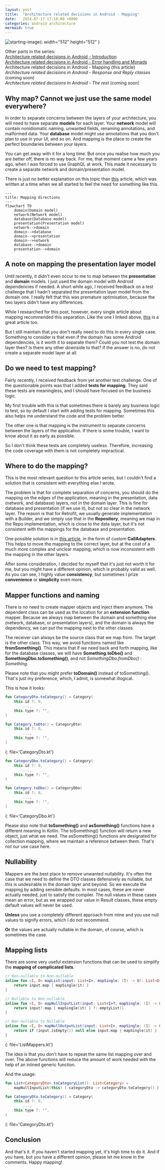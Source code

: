 ```yaml
---
layout: post
title:  "Architecture related decisions in Android - Mapping"
date:   2024-07-17 17:10:00 +0000
categories: android architecture
mermaid: true
---
```


![starting-image](/assets/img/posts/20240717_architecture_mapping.jpg){: width="512" height="512" }

Other parts in the series:<br>
[Architecture related decisions in Android - Introduction]<br>
[Architecture related decisions in Android - Error handling and Monads]<br>
Architecture related decisions in Android - Mapping (this article)<br>
*Architecture related decisions in Android - Response and Reply classes* (coming soon)<br>
*Architecture related decisions in Android - The rest* (coming soon)

## Why map? Cannot we just use the same model everywhere?

In order to separate concerns between the layers of your architecture, you will need to have separate **models** for each layer. Your **network** model will contain nonidiomatic naming, unwanted fields, renaming annotations, and malformed data. Your **database** model might use annotations that you don't plan to use in your UI, and so on. And mapping is the place to create the perfect boundaries between your layers.

You can get away with it for a long time. But once you realise how much you are better off, there is no way back. For me, that moment came a few years ago, when I was forced to use GraphQL at work. This made it necessary to create a separate network and domain/presentation model.

There is just no better explanation on this topic than [this][do-you-even-map-though] article, which was written at a time when we all started to feel the need for something like this.

```mermaid
---
title: Mapping directions
---
flowchart TD
    domain(Domain model)
    network(Network model)
    database(Database model)
    presentation(Presentation model)
    network-->domain
    domain-->database
    domain-->presentation
    domain-->network
    database-->domain
    presentation-->domain
```

## A note on mapping the presentation layer model

Until recently, it didn't even occur to me to map between the **presentation** and **domain** models. I just used the domain model with Android dependencies if needed. A short while ago, I received feedback on a test challenge that I hadn't separated the presentation layer model from the domain one. I really felt that this was premature optimisation, because the two layers didn't have any differences.

While I researched for this post, however, every single article about mapping recommended this separation. Like the one I linked above, [this][how-to-map-data-between-layers] is a great article too.

But I still maintain that you don't really need to do this in every single case. Something to consider is that even if the domain has some Android dependencies, is it worth it to separate them? Could you not test the domain layer then? Is there any other downside to that? If the answer is no, do not create a separate model layer at all.

## Do we need to test mapping?

Fairly recently, I received feedback from yet another test challenge. One of the questionable points was that I added **tests for mapping**. They said these tests are meaningless, and I should have focused on the business logic.

My first trouble with this is that sometimes there is barely any business logic to test, so by default I start with adding tests for mapping. Sometimes this also helps me understand the code and the problem better.

The other one is that mapping is the instrument to separate concerns between the layers of the application. If there is some trouble, I want to know about it as early as possible.

So I don't think these tests are completely useless. Therefore, increasing the code coverage with them is not completely impractical.

## Where to do the mapping?

This is the most relevant question to this article series, but I couldn't find a solution that is consistent with everything else I wrote.

The problem is that for complete separation of concerns, you should do the mapping on the edges of the application, meaning in the presentation, data (network, and database) layers, not in the domain layer. This is fine for database and presentation (if we use it), but not so clear in the network layer. The reason is that for Retrofit, we usually generate implementation with a Builder, and we simply use that in the **Repository**, meaning we map in the Repo implementation, which is close to the data layer, but it's not consistent with the mappings for the database and presentation.

One possible solution is in [this article][modeling-retrofit-responses-with-sealed-classes-and-coroutines], in the form of custom **CallAdapters**. This helps to move the mapping to the correct layer, but at the cost of a much more complex and unclear mapping, which is now inconsistent with the mapping in the other layers.

After some consideration, I decided for myself that it's just not worth it for me, but you might have a different opinion, which is probably valid as well. As you can see, I highly value **consistency**, but sometimes I prize **convenience** or **simplicity** even more.

## Mapper functions and naming

There is no need to create mapper objects and inject them anymore. The dependent class can be used as the location for an **extension function** mapper. Because we always map between the domain and something else (network, database, or presentation layers), and the domain is always the dependency, we can put the mapping next to the other classes.

The receiver can always be the source class that we map from. The target is the other class. This way, we avoid functions named like **fromSomething()**. This means that if we need back and forth mapping, like for the database classes, we will have **Something.toDbo()** and **SomethingDbo.toSomething()**, and not *SomethingDbo.fromDbo() : Something*.

Please note that you might prefer **toDomain()** instead of toSomething(). That's just my preference, which, I admit, is somewhat illogical.

This is how it looks:

```kotlin
fun CategoryDto.toCategory() = Category(
	this.id ?: 0,
        ...,
	this.type ?: "",
)

fun Category.toDto() = CategoryDto(
	this.id ?: 0,
        ...,
	this.type ?: "",
)
```
{: file='CategoryDto.kt'}

```kotlin
fun CategoryDbo.toCategory() = Category(
	this.id ?: 0,
        ...,
	this.type ?: "",
)

fun Category.toDbo() = CategoryDbo(
	this.id ?: 0,
        ...,
	this.type ?: "",
)
```
{: file='CategoryDbo.kt'}

Please also note that **toSomething()** and **asSomething()** functions have a different meaning in Kotlin. The toSomething() function will return a new object, just what we need. The asSomething() functions are designated for collection mapping, where we maintain a reference between them. That's not our use case here.

## Nullability

Mappers are the best place to remove unwanted nullability. It's often the case that we need to define the DTO classes defensively as nullable, but this is undesirable in the domain layer and beyond. So we execute the mapping by adding sensible defaults. In most cases, these are never actually needed, just to satisfy the compiler. The null values in these cases mean an error, but as we wrapped our value in Result classes, these empty default values will never be used.

**Unless** you use a completely different approach from mine and you use null values to signify errors, which I do not recommend.

**Or** the values are actually nullable in the domain, of course, which is sometimes the case. 

## Mapping lists

There are some very useful extension functions that can be used to simplify the **mapping of complicated lists**.

```kotlin
// Non-nullable to Non-nullable
inline fun <I, O> mapList(input: List<I>, mapSingle: (I) -> O): List<O> {
	return input.map { mapSingle(it) }
}

// Nullable to Non-nullable
inline fun <I, O> mapNullInputList(input: List<I>?, mapSingle: (I) -> O): List<O> {
	return input?.map { mapSingle(it) } ?: emptyList()
}

// Non-nullable to Nullable
inline fun <I, O> mapNullOutputList(input: List<I>, mapSingle: (I) -> O): List<O>? {
	return if (input.isEmpty()) null else input.map { mapSingle(it) }
}
```
{: file='ListMappers.kt'}

The idea is that you don't have to repeat the same list mapping over and over. The above functions will reduce the amount of work needed with the help of an inlined generic function.

And the usage:

```kotlin
fun List<CategoryDto>.toCategoryList(): List<Category> = 
    mapNullInputList(this) { categoryDto -> categoryDto.toCategory() }

fun CategoryDto.toCategory() = Category(
	this.id ?: 0,
        ...,
	this.type ?: "",
)
```
{: file='CategoryDto.kt'}

## Conclusion

And that's it. If you haven't started mapping yet, it's high time to do it. And if you have, but you have a different opinion, please let me know in the comments. Happy mapping!

[Architecture related decisions in Android - Introduction]: http://localhost:4000/posts/architecture-related-decisions-introduction/
[Architecture related decisions in Android - Error handling and Monads]: http://localhost:4000/posts/architecture-related-decisions-error-handling-and-monads/
[Architecture related decisions in Android - Response and Reply classes]: http://localhost:4000/posts/architecture-related-decisions-response-classes/
[Architecture related decisions in Android - The rest]: http://localhost:4000/posts/architecture-related-decisions-rest/
[how-to-map-data-between-layers]: https://proandroiddev.com/app-architecture-how-to-map-data-between-layers-df0179c52f04
[do-you-even-map-though]: https://buffer.com/resources/even-map-though-data-model-mapping-android-apps/
[modeling-retrofit-responses-with-sealed-classes-and-coroutines]: https://proandroiddev.com/modeling-retrofit-responses-with-sealed-classes-and-coroutines-9d6302077dfe
